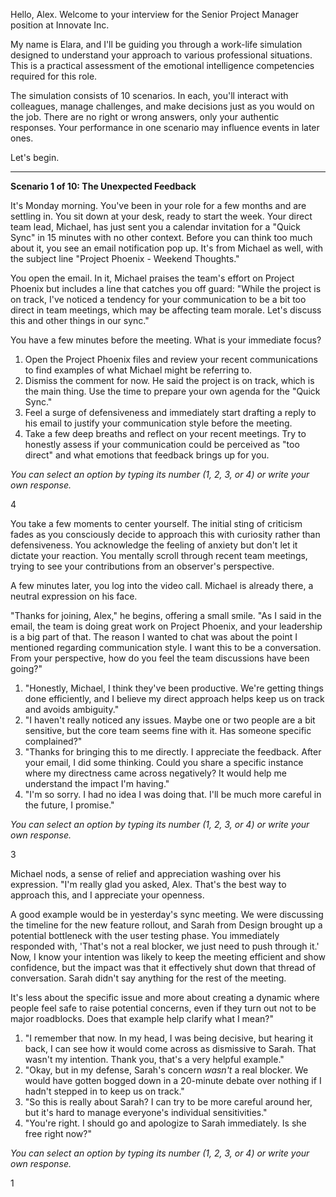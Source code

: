 

Hello, Alex. Welcome to your interview for the Senior Project Manager position at Innovate Inc.

My name is Elara, and I'll be guiding you through a work-life simulation designed to understand your approach to various professional situations. This is a practical assessment of the emotional intelligence competencies required for this role.

The simulation consists of 10 scenarios. In each, you'll interact with colleagues, manage challenges, and make decisions just as you would on the job. There are no right or wrong answers, only your authentic responses. Your performance in one scenario may influence events in later ones.

Let's begin.

***

**Scenario 1 of 10: The Unexpected Feedback**

It's Monday morning. You've been in your role for a few months and are settling in. You sit down at your desk, ready to start the week. Your direct team lead, Michael, has just sent you a calendar invitation for a "Quick Sync" in 15 minutes with no other context. Before you can think too much about it, you see an email notification pop up. It's from Michael as well, with the subject line "Project Phoenix - Weekend Thoughts."

You open the email. In it, Michael praises the team's effort on Project Phoenix but includes a line that catches you off guard: "While the project is on track, I've noticed a tendency for your communication to be a bit too direct in team meetings, which may be affecting team morale. Let's discuss this and other things in our sync."

You have a few minutes before the meeting. What is your immediate focus?

1.  Open the Project Phoenix files and review your recent communications to find examples of what Michael might be referring to.
2.  Dismiss the comment for now. He said the project is on track, which is the main thing. Use the time to prepare your own agenda for the "Quick Sync."
3.  Feel a surge of defensiveness and immediately start drafting a reply to his email to justify your communication style before the meeting.
4.  Take a few deep breaths and reflect on your recent meetings. Try to honestly assess if your communication could be perceived as "too direct" and what emotions that feedback brings up for you.

*You can select an option by typing its number (1, 2, 3, or 4) or write your own response.*
 

4
 

You take a few moments to center yourself. The initial sting of criticism fades as you consciously decide to approach this with curiosity rather than defensiveness. You acknowledge the feeling of anxiety but don't let it dictate your reaction. You mentally scroll through recent team meetings, trying to see your contributions from an observer's perspective.

A few minutes later, you log into the video call. Michael is already there, a neutral expression on his face.

"Thanks for joining, Alex," he begins, offering a small smile. "As I said in the email, the team is doing great work on Project Phoenix, and your leadership is a big part of that. The reason I wanted to chat was about the point I mentioned regarding communication style. I want this to be a conversation. From your perspective, how do you feel the team discussions have been going?"

1.  "Honestly, Michael, I think they've been productive. We're getting things done efficiently, and I believe my direct approach helps keep us on track and avoids ambiguity."
2.  "I haven't really noticed any issues. Maybe one or two people are a bit sensitive, but the core team seems fine with it. Has someone specific complained?"
3.  "Thanks for bringing this to me directly. I appreciate the feedback. After your email, I did some thinking. Could you share a specific instance where my directness came across negatively? It would help me understand the impact I'm having."
4.  "I'm so sorry. I had no idea I was doing that. I'll be much more careful in the future, I promise."

*You can select an option by typing its number (1, 2, 3, or 4) or write your own response.*
 

3
 

Michael nods, a sense of relief and appreciation washing over his expression. "I'm really glad you asked, Alex. That's the best way to approach this, and I appreciate your openness.

A good example would be in yesterday's sync meeting. We were discussing the timeline for the new feature rollout, and Sarah from Design brought up a potential bottleneck with the user testing phase. You immediately responded with, 'That's not a real blocker, we just need to push through it.' Now, I know your intention was likely to keep the meeting efficient and show confidence, but the impact was that it effectively shut down that thread of conversation. Sarah didn't say anything for the rest of the meeting.

It's less about the specific issue and more about creating a dynamic where people feel safe to raise potential concerns, even if they turn out not to be major roadblocks. Does that example help clarify what I mean?"

1.  "I remember that now. In my head, I was being decisive, but hearing it back, I can see how it would come across as dismissive to Sarah. That wasn't my intention. Thank you, that's a very helpful example."
2.  "Okay, but in my defense, Sarah's concern *wasn't* a real blocker. We would have gotten bogged down in a 20-minute debate over nothing if I hadn't stepped in to keep us on track."
3.  "So this is really about Sarah? I can try to be more careful around her, but it's hard to manage everyone's individual sensitivities."
4.  "You're right. I should go and apologize to Sarah immediately. Is she free right now?"

*You can select an option by typing its number (1, 2, 3, or 4) or write your own response.*
 

1
